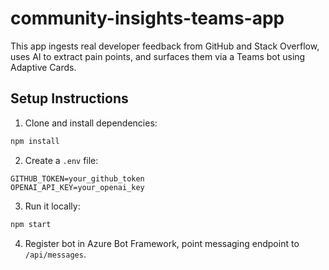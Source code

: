 # community-insights-teams-app

This app ingests real developer feedback from GitHub and Stack Overflow, uses AI to extract pain points, and surfaces them via a Teams bot using Adaptive Cards.

## Setup Instructions

1. Clone and install dependencies:
```bash
npm install
```

2. Create a `.env` file:
```
GITHUB_TOKEN=your_github_token
OPENAI_API_KEY=your_openai_key
```

3. Run it locally:
```bash
npm start
```

4. Register bot in Azure Bot Framework, point messaging endpoint to `/api/messages`.
